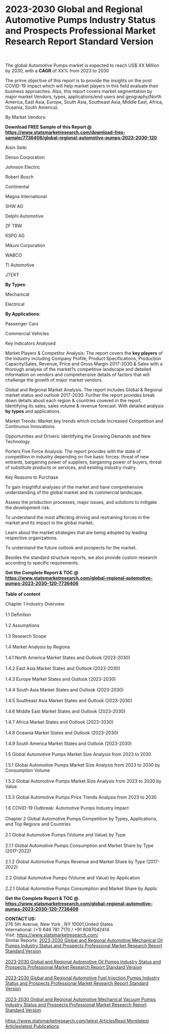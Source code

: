 <h1>2023-2030 Global and Regional Automotive Pumps Industry Status and Prospects Professional Market Research Report Standard Version</h1><br/><p>The global Automotive Pumps market is expected to reach US$ XX Million by 2030, with a <strong>CAGR</strong> of XX% from 2023 to 2030</p><p>The prime objective of this report is to provide the insights on the post COVID-19 impact which will help market players in this field evaluate their business approaches. Also, this report covers market segmentation by major market Vendors, types, applications/end users and geography(North America, East Asia, Europe, South Asia, Southeast Asia, Middle East, Africa, Oceania, South America).</p><p>By Market Vendors:</p><p><strong>Download FREE Sample of this Report @ <a href="https://www.statsmarketresearch.com/download-free-sample/7736406/global-regional-automotive-pumps-2023-2030-120">https://www.statsmarketresearch.com/download-free-sample/7736406/global-regional-automotive-pumps-2023-2030-120</a></strong></p><p>Aisin Seiki</p><p>Denso Corporation</p><p>Johnson Electric</p><p>Robert Bosch</p><p>Continental</p><p>Magna International</p><p>SHW AG</p><p>Delphi Automotive</p><p>ZF TRW</p><p>KSPG AG</p><p>Mikuni Corporation</p><p>WABCO</p><p>TI Automotive</p><p>JTEKT</p><p><strong>By Types</strong>:</p><p>Mechanical</p><p>Electrical</p><p><strong><strong>By Applications</strong></strong>:</p><p>Passenger Cars</p><p>Commercial Vehicles</p><p>Key Indicators Analysed</p><p>Market Players & Competitor Analysis: The report covers the <strong>key players</strong> of the industry including Company Profile, Product Specifications, Production Capacity/Sales, Revenue, Price and Gross Margin 2017-2030 & Sales with a thorough analysis of the market?s competitive landscape and detailed information on vendors and comprehensive details of factors that will challenge the growth of major market vendors.</p><p>Global and Regional Market Analysis: The report includes Global & Regional market status and outlook 2017-2030. Further the report provides break down details about each region & countries covered in the report. Identifying its sales, sales volume & revenue forecast. With detailed analysis <strong>by types</strong> and applications.</p><p>Market Trends: Market key trends which include Increased Competition and Continuous Innovations.</p><p>Opportunities and Drivers: Identifying the Growing Demands and New Technology</p><p>Porters Five Force Analysis: The report provides with the state of competition in industry depending on five basic forces: threat of new entrants, bargaining power of suppliers, bargaining power of buyers, threat of substitute products or services, and existing industry rivalry.</p><p>Key Reasons to Purchase</p><p>To gain insightful analyses of the market and have comprehensive understanding of the global market and its commercial landscape.</p><p>Assess the production processes, major issues, and solutions to mitigate the development risk.</p><p>To understand the most affecting driving and restraining forces in the market and its impact in the global market.</p><p>Learn about the market strategies that are being adopted by leading respective organizations.</p><p>To understand the future outlook and prospects for the market.</p><p>Besides the standard structure reports, we also provide custom research according to specific requirements.</p><div><b>Get the Complete Report & TOC @ <a href="https://www.statsmarketresearch.com/global-regional-automotive-pumps-2023-2030-120-7736406">https://www.statsmarketresearch.com/global-regional-automotive-pumps-2023-2030-120-7736406</a></b></div><br><b>Table of content</b><p>Chapter 1 Industry Overview<br /><br>1.1 Definition<br /><br>1.2 Assumptions<br /><br>1.3 Research Scope<br /><br>1.4 Market Analysis by Regions<br /><br>1.4.1 North America Market States and Outlook (2023-2030)<br /><br>1.4.2 East Asia Market States and Outlook (2023-2030)<br /><br>1.4.3 Europe Market States and Outlook (2023-2030)<br /><br>1.4.4 South Asia Market States and Outlook (2023-2030)<br /><br>1.4.5 Southeast Asia Market States and Outlook (2023-2030)<br /><br>1.4.6 Middle East Market States and Outlook (2023-2030)<br /><br>1.4.7 Africa Market States and Outlook (2023-2030)<br /><br>1.4.8 Oceania Market States and Outlook (2023-2030)<br /><br>1.4.9 South America Market States and Outlook (2023-2030)<br /><br>1.5 Global Automotive Pumps Market Size Analysis from 2023 to 2030<br /><br>1.5.1 Global Automotive Pumps Market Size Analysis from 2023 to 2030 by Consumption Volume<br /><br>1.5.2 Global Automotive Pumps Market Size Analysis from 2023 to 2030 by Value<br /><br>1.5.3 Global Automotive Pumps Price Trends Analysis from 2023 to 2030<br /><br>1.6 COVID-19 Outbreak: Automotive Pumps Industry Impact<br /><br>Chapter 2 Global Automotive Pumps Competition by Types, Applications, and Top Regions and Countries<br /><br>2.1 Global Automotive Pumps (Volume and Value) by Type<br /><br>2.1.1 Global Automotive Pumps Consumption and Market Share by Type (2017-2022)<br /><br>2.1.2 Global Automotive Pumps Revenue and Market Share by Type (2017-2022)<br /><br>2.2 Global Automotive Pumps (Volume and Value) by Application<br /><br>2.2.1 Global Automotive Pumps Consumption and Market Share by Applic<br><div><b>Get the Complete Report & TOC @ <a href="https://www.statsmarketresearch.com/global-regional-automotive-pumps-2023-2030-120-7736406">https://www.statsmarketresearch.com/global-regional-automotive-pumps-2023-2030-120-7736406</a></b></div></p> <b>CONTACT US:</b><br>276 5th Avenue, New York , NY 10001,United States<br>International: (+1) 646 781 7170 / +91 8087042414<br>Visit: <a href="https://www.statsmarketresearch.com/">https://www.statsmarketresearch.com/</a><br>Similar Reports: <a href="https://www.statsmarketresearch.com/global-regional-automotive-pumps-2023-2030-120-7736406">2023-2030 Global and Regional Automotive Mechanical Oil Pumps Industry Status and Prospects Professional Market Research Report Standard Version</a><br/><br/><a href="https://www.statsmarketresearch.com/global-regional-automotive-pumps-2023-2030-120-7736406">2023-2030 Global and Regional Automotive Oil Pumps Industry Status and Prospects Professional Market Research Report Standard Version</a><br/><br/><a href="https://www.statsmarketresearch.com/global-regional-automotive-pumps-2023-2030-120-7736406">2023-2030 Global and Regional Automotive Fuel Injection Pumps Industry Status and Prospects Professional Market Research Report Standard Version</a><br/><br/><a href="https://www.statsmarketresearch.com/global-regional-automotive-pumps-2023-2030-120-7736406">2023-2030 Global and Regional Automotive Mechanical Vacuum Pumps Industry Status and Prospects Professional Market Research Report Standard Version</a><br/><br/><a href="https://gyeongbokgung.com">https://www.statsmarketresearch.com/</a><a href="https://hallyeomaritime.com">latest Articles</a><a href="https://jingwansa.com">Read More</a><a href=https://nguoiviet.jp/">latest Articles</a><a href="https://www.intelmarketresearch.com/">latest Publications</a>